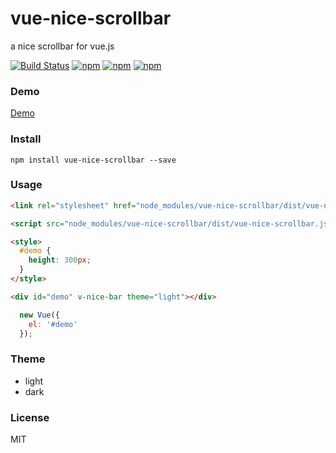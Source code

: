 # vue-nice-scrollbar

a nice scrollbar for vue.js

[![Build Status](https://travis-ci.org/hustcc/echarts-for-react.svg?branch=master)](https://travis-ci.org/undrizzle/vue-nice-scrollbar) [![npm](https://img.shields.io/npm/v/echarts-for-react.svg?style=flat-square)](https://www.npmjs.com/package/vue-nice-scrollbar) [![npm](https://img.shields.io/npm/dt/echarts-for-react.svg?style=flat-square)](https://www.npmjs.com/package/vue-nice-scrollbar) [![npm](https://img.shields.io/npm/l/echarts-for-react.svg?style=flat-square)](https://www.npmjs.com/package/vue-nice-scrollbar)

### Demo

[Demo](http://forsigner.com/nice-bar)

### Install

```
npm install vue-nice-scrollbar --save
```

### Usage

``` html
<link rel="stylesheet" href="node_modules/vue-nice-scrollbar/dist/vue-nice-scrollbar.css" />

<script src="node_modules/vue-nice-scrollbar/dist/vue-nice-scrollbar.js"></script>

<style>
  #demo {
    height: 300px;
  }
</style>

<div id="demo" v-nice-bar theme="light"></div>

```

```js
  new Vue({
    el: '#demo'
  });
```

### Theme

  * light
  * dark

### License

  MIT
